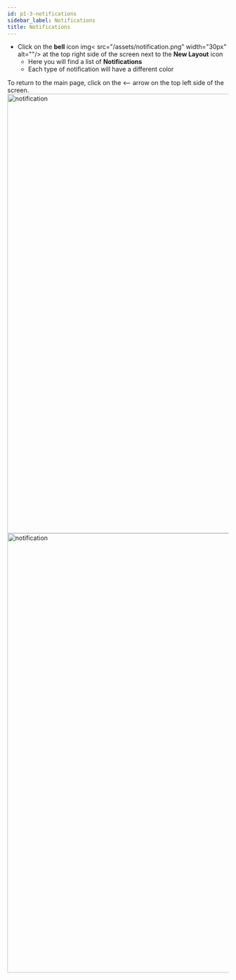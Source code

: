 ```yaml
---
id: p1-3-notifications
sidebar_label: Notifications
title: Notifications
---
```

- Click on the **bell** icon img< src="/assets/notification.png" width="30px" alt=""/> at the top right side of the screen next to the **New Layout** icon
  - Here you will find a list of **Notifications**
  - Each type of notification will have a different color

To return to the main page, click on the <—— arrow on the top left side of the screen. 
<img src="/0.5.5/en-notification1.png"  width="1000px" alt="notification"/>
<img src="/0.5.5/en-notification2.png"  width="1000px" alt="notification"/>
